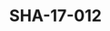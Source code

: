 ---
pid: SHA-17-012
title: SHA-17-012
language: ar
collection: شرحبيل احمد
original_label: 
rights: شرحبيل احمد
location_of_original: شرحبيل احمد
photographer_or_studio: استوديو جاك الكويت
scanned_from: photograph 13.1 by 17.8
_date: '1964'
location: الكويت
description: مسؤولي كويتي
additional_notes: 
permission_display: 'yes'
on_server: 'no'
on_website: 'no'
permalink: "/archive/ar/sha-17-012.html"
layout: photo-page
---